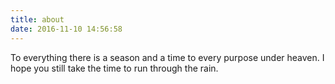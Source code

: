 ```yaml
---
title: about
date: 2016-11-10 14:56:58
---
```









To everything there is a season and a time to every purpose under heaven. 
I hope you still take the time to run through the rain.